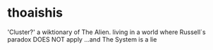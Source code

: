 # thoaishis
'Cluster?' a wiktionary of The Alien. living in a world where Russell`s paradox DOES NOT apply ...and The System is a lie
